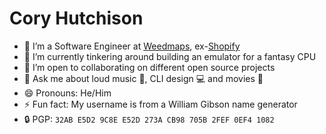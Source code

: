 # Cory Hutchison

- 🔭 I’m a Software Engineer at [Weedmaps](https://www.weedmaps.com), ex-[Shopify](https://www.shopify.com)
- 🌱 I’m currently tinkering around building an emulator for a fantasy CPU
- 👯 I’m open to collaborating on different open source projects
- 💬 Ask me about loud music 🎸, CLI design 💻 and movies 🍿
- 😄 Pronouns: He/Him
- ⚡ Fun fact: My username is from a William Gibson name generator
- 🔒 PGP: `32AB E5D2 9C8E E52D 273A CB98 705B 2FEF 0EF4 1082`
